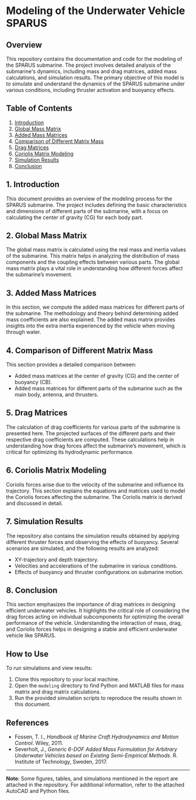 # Modeling of the Underwater Vehicle SPARUS

## Overview

This repository contains the documentation and code for the modeling of the SPARUS submarine. The project involves detailed analysis of the submarine's dynamics, including mass and drag matrices, added mass calculations, and simulation results. The primary objective of this model is to simulate and understand the dynamics of the SPARUS submarine under various conditions, including thruster activation and buoyancy effects.

## Table of Contents
1. [Introduction](#introduction)
2. [Global Mass Matrix](#global-mass-matrix)
3. [Added Mass Matrices](#added-mass-matrices)
4. [Comparison of Different Matrix Mass](#comparison-of-different-matrix-mass)
5. [Drag Matrices](#drag-matrices)
6. [Coriolis Matrix Modeling](#coriolis-matrix-modeling)
7. [Simulation Results](#simulation-results)
8. [Conclusion](#conclusion)

## 1. Introduction

This document provides an overview of the modeling process for the SPARUS submarine. The project includes defining the basic characteristics and dimensions of different parts of the submarine, with a focus on calculating the center of gravity (CG) for each body part.

## 2. Global Mass Matrix

The global mass matrix is calculated using the real mass and inertia values of the submarine. This matrix helps in analyzing the distribution of mass components and the coupling effects between various parts. The global mass matrix plays a vital role in understanding how different forces affect the submarine’s movement.

## 3. Added Mass Matrices

In this section, we compute the added mass matrices for different parts of the submarine. The methodology and theory behind determining added mass coefficients are also explained. The added mass matrix provides insights into the extra inertia experienced by the vehicle when moving through water.

## 4. Comparison of Different Matrix Mass

This section provides a detailed comparison between:
- Added mass matrices at the center of gravity (CG) and the center of buoyancy (CB).
- Added mass matrices for different parts of the submarine such as the main body, antenna, and thrusters.

## 5. Drag Matrices

The calculation of drag coefficients for various parts of the submarine is presented here. The projected surfaces of the different parts and their respective drag coefficients are computed. These calculations help in understanding how drag forces affect the submarine’s movement, which is critical for optimizing its hydrodynamic performance.

## 6. Coriolis Matrix Modeling

Coriolis forces arise due to the velocity of the submarine and influence its trajectory. This section explains the equations and matrices used to model the Coriolis forces affecting the submarine. The Coriolis matrix is derived and discussed in detail.

## 7. Simulation Results

The repository also contains the simulation results obtained by applying different thruster forces and observing the effects of buoyancy. Several scenarios are simulated, and the following results are analyzed:
- XY-trajectory and depth trajectory.
- Velocities and accelerations of the submarine in various conditions.
- Effects of buoyancy and thruster configurations on submarine motion.

## 8. Conclusion

This section emphasizes the importance of drag matrices in designing efficient underwater vehicles. It highlights the critical role of considering the drag forces acting on individual subcomponents for optimizing the overall performance of the vehicle. Understanding the interaction of mass, drag, and Coriolis forces helps in designing a stable and efficient underwater vehicle like SPARUS.

## How to Use

To run simulations and view results:
1. Clone this repository to your local machine.
2. Open the `modeling` directory to find Python and MATLAB files for mass matrix and drag matrix calculations.
3. Run the provided simulation scripts to reproduce the results shown in this document.

## References

- Fossen, T. I., *Handbook of Marine Craft Hydrodynamics and Motion Control*. Wiley, 2011.
- Severholt, J., *Generic 6-DOF Added Mass Formulation for Arbitrary Underwater Vehicles based on Existing Semi-Empirical Methods*. R. Institute of Technology, Sweden, 2017.

---

**Note**: Some figures, tables, and simulations mentioned in the report are attached in the repository. For additional information, refer to the attached AutoCAD and Python files.

